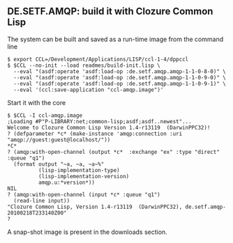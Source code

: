 
DE.SETF.AMQP: build it with Clozure Common Lisp
------------

The system can be built and saved as a run-time image from the command line

    $ export CCL=/Development/Applications/LISP/ccl-1-4/dppccl
    $ $CCL --no-init --load readmes/build-init.lisp \
      --eval "(asdf:operate 'asdf:load-op :de.setf.amqp.amqp-1-1-0-8-0)" \
      --eval "(asdf:operate 'asdf:load-op :de.setf.amqp.amqp-1-1-0-9-0)" \
      --eval "(asdf:operate 'asdf:load-op :de.setf.amqp.amqp-1-1-0-9-1)" \
      --eval '(ccl:save-application "ccl-amqp.image")'

Start it with the core

    $ $CCL -I ccl-amqp.image
    ;Loading #P"P-LIBRARY:net;common-lisp;asdf;asdf..newest"...
    Welcome to Clozure Common Lisp Version 1.4-r13119  (DarwinPPC32)!
    ? (defparameter *c* (make-instance 'amqp:connection :uri "amqp://guest:guest@localhost/"))
    *C*
    ? (amqp:with-open-channel (output *c*  :exchange "ex" :type "direct" :queue "q1")
      (format output "~a, ~a, ~a~%"
              (lisp-implementation-type)
              (lisp-implementation-version)
              amqp.u:*version*))
    NIL
    ? (amqp:with-open-channel (input *c* :queue "q1")
      (read-line input))
    "Clozure Common Lisp, Version 1.4-r13119  (DarwinPPC32), de.setf.amqp-20100218T233140Z00"
    ? 

A snap-shot image is present in the downloads section.
